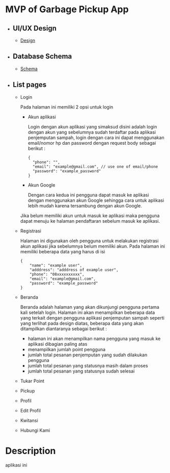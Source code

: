 # MVP of Garbage Pickup App

- ## UI/UX Design
    - [Design](https://www.figma.com/file/JimYF4Ug6TG4932BxkgoVw/AJS-mobile-proses-(Community)?type=design&node-id=0-1&mode=design&t=b5y3weRFZjjKQJwh-0)

- ## Database Schema
    - [Schema](https://dbdiagram.io/embed/649fab0202bd1c4a5e55430f)

- ## List pages
    - Login
       <!-- TODO: show image design of login page here -->
        Pada halaman ini memiliki 2 opsi untuk login 
       - Akun aplikasi

          Login dengan akun aplikasi yang simaksud disini adalah login dengan akun yang sebelumnya sudah terdaftar pada aplikasi penjemputan sampah, login dengan cara ini dapat menggunakan email/nomor hp dan password dengan request body sebagai berikut :
          ```jsonc
         {
            "phone": "",
            "email": "example@gmail.com", // use one of email/phone
            "password": "example_password"
         } 
          ```
       - Akun Google <!-- TODO: maybe move this to stage registration -->

         Dengan cara kedua ini pengguna dapat masuk ke aplikasi dengan menggunakan akun Google sehingga cara untuk aplikasi lebih mudah karena tersambung dengan akun Google. 
        <!-- TODO: add request body here -->
        
        Jika belum memiliki akun untuk masuk ke aplikasi maka pengguna dapat menuju ke halaman pendaftaran sebelum masuk ke aplikasi.

    - Registrasi
       <!-- TODO: show image design of login page here -->
        Halaman ini digunakan oleh pengguna untuk melakukan registrasi akun aplikasi jika sebelumnya belum memiliki akun. Pada halaman ini memiliki beberapa data yang harus di isi
        ```jsonc
        {
            "name": "example user",
            "adddress": "adddress of example user",
            "phone": "08xxxxxxxxxx",
            "email": "example@gmail.com",
            "password": "example_password"
        }
        ```

    - Beranda
       <!-- TODO: show image design of login page here -->
        Beranda adalah halaman yang akan dikunjungi pengguna pertama kali setelah login. Halaman ini akan menampilkan beberapa data yang terkait dengan pengguna aplikasi penjemputan sampah seperti yang terlihat pada design diatas, beberapa data yang akan ditampilkan diantaranya sebagai berikut :
       - halaman ini akan menampilkan nama pengguna yang masuk ke aplikasi dibagian paling atas
       - menampilkan jumlah point pengguna
       - jumlah total pesanan penjemputan yang sudah dilakukan pengguna <!-- TODO: added explanation of this total calculated in a period of how many days/month, for example every 1 month-->
       - jumlah total pesanan yang statusnya masih dalam proses 
       - jumlah total pesanan yang statusnya sudah selesai

    - Tukar Point
       <!-- TODO: show image design of login page here -->
    - Pickup
       <!-- TODO: show image design of login page here -->
    - Profil
       <!-- TODO: show image design of login page here -->
    - Edit Profil
       <!-- TODO: show image design of login page here -->
    - Kwitansi
       <!-- TODO: show image design of login page here -->
    - Hubungi Kami
       <!-- TODO: show image design of login page here -->

# Description
aplikasi ini 
